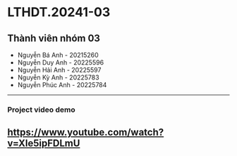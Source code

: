 # LTHDT.20241-03
## Thành viên nhóm 03
* Nguyễn Bá Anh - 20215260
* Nguyễn Duy Anh - 20225596
* Nguyễn Hải Anh - 20225597
* Nguyễn Kỳ Anh - 20225783
* Nguyễn Phúc Anh - 20225784
---
### Project video demo
https://www.youtube.com/watch?v=Xle5ipFDLmU
---